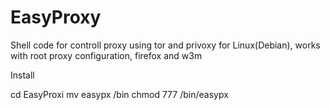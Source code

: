 # EasyProxy
Shell code for controll proxy using tor and privoxy for Linux(Debian), works with root proxy configuration, firefox and w3m

Install

cd EasyProxi
mv easypx /bin
chmod 777 /bin/easypx

